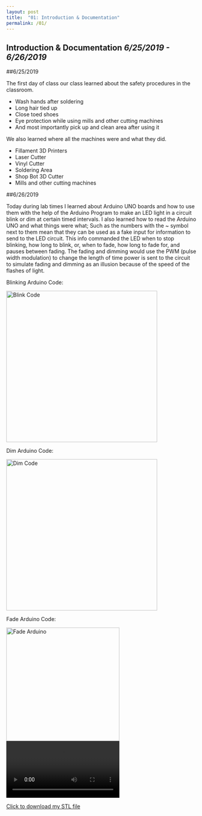 ```yaml
---
layout: post
title:  "01: Introduction & Documentation"
permalink: /01/
---
```


## **Introduction & Documentation** _6/25/2019 - 6/26/2019_

##6/25/2019

The first day of class our class learned about the safety procedures in the classroom.

- Wash hands after soldering
- Long hair tied up
- Close toed shoes
- Eye protection while using mills and other cutting machines
- And most importantly pick up and clean area after using it

We also learned where all the machines were and what they did.

- Fillament 3D Printers
- Laser Cutter
- Vinyl Cutter
- Soldering Area
- Shop Bot 3D Cutter
- Mills and other cutting machines

##6/26/2019

Today during lab times I learned about Arduino UNO boards and how to use them with the help of the Arduino Program to make an LED light in a circuit blink or dim at certain timed intervals. I also learned how to read the Arduino UNO and what things were what; Such as the numbers with the ~ symbol next to them mean that they can be used as a fake input for information to send to the LED circuit. This info commanded the LED when to stop blinking, how long to blink, or, when to fade, how long to fade for, and pauses between fading. The fading and dimming would use the PWM (pulse width modulation) to change the length of time power is sent to the circuit to simulate fading and dimming as an illusion because of the speed of the flashes of light.


Blinking Arduino Code:

<img src="Blink Arduino.png" alt="Blink Code" style="height: 400px; max-width: 100%">

Dim Arduino Code:

<img src="Dim Arduino.png" alt="Dim Code" style="height: 400px; max-width: 100%">

Fade Arduino Code:

<img src="Fade Arduino.png" alt="Fade Arduino" style="height: 300px; max-width: 100%">

<!-- You can also use HTML tags to include a video -->
<video controls>
	<source src="demo.mp4" type="video/mp4">
</video>

<!-- Or to add a download link to any (reasonably small) file in your permalink directory -->

<a href='cube.stl' download>Click to download my STL file</a>

